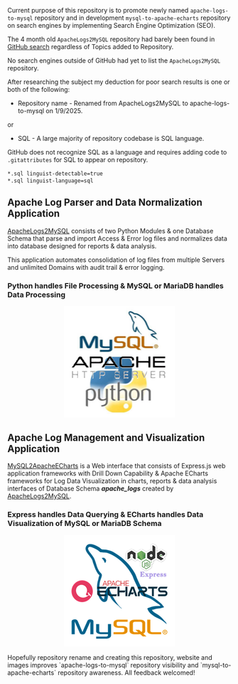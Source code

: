 Current purpose of this repository is to promote newly named `apache-logs-to-mysql` repository and in development `mysql-to-apache-echarts` 
repository on search engines by implementing Search Engine Optimization (SEO). 

The 4 month old `ApacheLogs2MySQL` repository had barely been found in [GitHub search](https://github.com/search) regardless of 
Topics added to Repository.

No search engines outside of GitHub had yet to list the `ApacheLogs2MySQL` repository.

After researching the subject my deduction for poor search results is one or both of the following:

- Repository name - Renamed from ApacheLogs2MySQL to apache-logs-to-mysql on 1/9/2025.

or 

- SQL - A large majority of repository codebase is SQL language.

GitHub does not recognize SQL as a language and requires adding code to `.gitattributes` for SQL to appear on repository. 
```
*.sql linguist-detectable=true
*.sql linguist-language=sql
```
## Apache Log Parser and Data Normalization Application
[ApacheLogs2MySQL](https://github.com/willthefarmer/apache-logs-to-mysql) consists of two Python Modules & one Database Schema that parse and import 
Access & Error log files and normalizes data into database designed for reports & data analysis.

This application automates consolidation of log files from multiple Servers and unlimited Domains with audit trail & error logging.
### Python handles File Processing & MySQL or MariaDB handles Data Processing
<p align="center">
  <img width="250" height="250" src="/assets/Apache_Python_MySQL.png">
</p>

## Apache Log Management and Visualization Application
[MySQL2ApacheECharts](https://github.com/willthefarmer/mysql-to-apache-echarts) is a Web interface that consists of Express.js web application 
frameworks with Drill Down Capability & Apache ECharts frameworks for Log Data Visualization in charts, reports & data analysis 
interfaces of Database Schema ***apache_logs*** created by [ApacheLogs2MySQL](https://github.com/willthefarmer/apache-logs-to-mysql).

### Express handles Data Querying & ECharts handles Data Visualization of MySQL or MariaDB Schema
<p align="center">
  <img width="250" height="250" src="/assets/MySQL_Node_Express_Apache_Echarts.png">
</p>
Hopefully repository rename and creating this repository, website and images improves `apache-logs-to-mysql` repository visibility 
and `mysql-to-apache-echarts` repository awareness. All feedback welcomed! 
